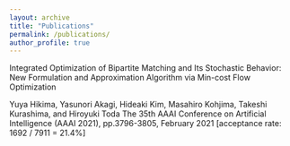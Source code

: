 ```yaml
---
layout: archive
title: "Publications"
permalink: /publications/
author_profile: true
---
```


Integrated Optimization of Bipartite Matching and Its Stochastic Behavior: New Formulation and Approximation Algorithm via Min-cost Flow Optimization

Yuya Hikima, Yasunori Akagi, Hideaki Kim, Masahiro Kohjima, Takeshi Kurashima, and Hiroyuki Toda
The 35th AAAI Conference on Artificial Intelligence (AAAI 2021), pp.3796-3805, February 2021 [acceptance rate: 1692 / 7911 = 21.4%]
